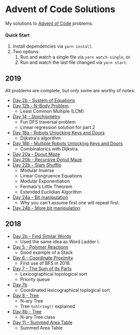 # Advent of Code Solutions
My solutions to [Advent of Code](https://adventofcode.com/) problems.

#### Quick Start
1. Install dependencies via `yarn install`.
2. Two options:
    1. Run and watch a single file via `yarn watch-single`, or
    2. Run and watch the last file changed via `yarn start`.
## 2019
All problems are complete, but only some are worthy of notes:

* [Day 2b - System of Equations](src/2019/2b.md)
* [Day 12b - N-Body Problem](src/2019/12b.md)
    * Least Common Multiple (LCM)
* [Day 14 - Stoichiometry](src/2019/14.md)
    * Fun DFS traversal problem
    * Linear regression solution for part 2
* [Day 18a - Robots Unlocking Keys and Doors](src/2019/18.md)
    * Dijkstra's algorithm
* [Day 18b - Multiple Robots Unlocking Keys and Doors](src/2019/18b.md)
    * Combinatorics with Dijkstra.
* [Day 20a - Donut Maze](src/2019/20.md)
* [Day 20b - Recursive Donut Maze](src/2019/20b.md)
* [Day 22b - Slam Shuffle](src/2019/22.md)
    * Modular Inverse
    * Linear Congruence Equations
    * Modular Exponentiation
    * Fermats's Little Theorem
    * Extended Euclidian Algorithm
* [Day 24a - Bit manipulation](src/2019/24.md)
    * Why you can't assume first one will repeat first.
* [Day 24b - More bit manipulation](src/2019/24b.md)

## 2018
* [Day 2b - Find Similar Words](src/2018/2b.md)
    * Used the same idea as Word Ladder I.
* [Day 5 - Polymer Reactions](src/2018/5.md)
    * Good example of a Stack
* [Day 6 - Coordinate Proximity](src/2018/6.md)
    * First use of BFS in 2018.
* [Day 7 - The Sum of Its Parts](src/2018/7.md)
    * Lexicographical topological sort
    * Priority queue
* [Day 7b](src/2018/7b.md)
    * Coordinated lexicographical toplogical sort
* [Day 8 - Tree](src/2018/8.md)
    * N-ary Tree
    * Tree `toString()` explained
* [Day 8b - Tree](src/2018/8b.md)
    * N-ary Tree class
* [Day 11 - Summed Area Table](src/2018/11.md)
    * Summed Area Table
